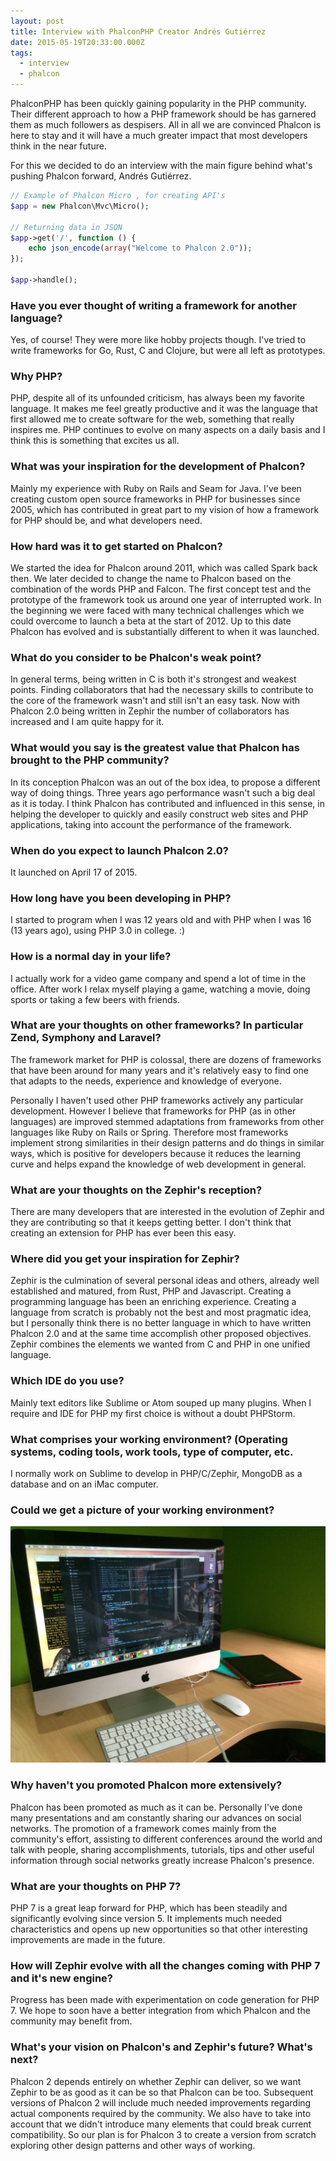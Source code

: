 ```yaml
---
layout: post
title: Interview with PhalconPHP Creator Andrés Gutiérrez
date: 2015-05-19T20:33:00.000Z
tags:
  - interview
  - phalcon
---
```

PhalconPHP has been quickly gaining popularity in the PHP community. Their different approach to how a PHP framework should be has garnered them as much followers as despisers. All in all we are convinced Phalcon is here to stay and it will have a much greater impact that most developers think in the near future.

For this we decided to do an interview with the main figure behind what's pushing Phalcon forward, Andrés Gutiérrez.

```php
// Example of Phalcon Micro , for creating API's
$app = new Phalcon\Mvc\Micro();

// Returning data in JSON
$app->get('/', function () {
    echo json_encode(array("Welcome to Phalcon 2.0"));
});

$app->handle();
```

### Have you ever thought of writing a framework for another language?

Yes, of course! They were more like hobby projects though. I've tried to write frameworks for Go, Rust, C and Clojure, but were all left as prototypes.

### Why PHP?

PHP, despite all of its unfounded criticism, has always been my favorite language. It makes me feel greatly productive and it was the language that first allowed me to create software for the web, something that really inspires me. PHP continues to evolve on many aspects on a daily basis and I think this is something that excites us all.

### What was your inspiration for the development of Phalcon?

Mainly my experience with Ruby on Rails and Seam for Java. I've been creating custom open source frameworks in PHP for businesses since 2005, which has contributed in great part to my vision of how a framework for PHP should be, and what developers need.

### How hard was it to get started on Phalcon?

We started the idea for Phalcon around 2011, which was called Spark back then. We later decided to change the name to Phalcon based on the combination of the words PHP and Falcon. The first concept test and the prototype of the framework took us around one year of interrupted work. In the beginning we were faced with many technical challenges which we could overcome to launch a beta at the start of 2012. Up to this date Phalcon has evolved and is substantially different to when it was launched.

### What do you consider to be Phalcon's weak point?

In general terms, being written in C is both it's strongest and weakest points. Finding collaborators that had the necessary skills to contribute to the core of the framework wasn't and still isn't an easy task. Now with Phalcon 2.0 being written in Zephir the number of collaborators has increased and I am quite happy for it.

### What would you say is the greatest value that Phalcon has brought to the PHP community?

In its conception Phalcon was an out of the box idea, to propose a different way of doing things. Three years ago performance wasn't such a big deal as it is today. I think Phalcon has contributed and influenced in this sense, in helping the developer to quickly and easily construct web sites and PHP applications, taking into account the performance of the framework.

### When do you expect to launch Phalcon 2.0?

It launched on April 17 of 2015.

### How long have you been developing in PHP?

I started to program when I was 12 years old and with PHP when I was 16 (13 years ago), using PHP 3.0 in college. :)

### How is a normal day in your life?

I actually work for a video game company and spend a lot of time in the office. After work I relax myself playing a game, watching a movie, doing sports or taking a few beers with friends.

### What are your thoughts on other frameworks? In particular Zend, Symphony and Laravel?

The framework market for PHP is colossal, there are dozens of frameworks that have been around for many years and it's relatively easy to find one that adapts to the needs, experience and knowledge of everyone.

Personally I haven't used other PHP frameworks actively any particular development. However I believe that frameworks for PHP (as in other languages) are improved stemmed adaptations from frameworks from other languages like Ruby on Rails or Spring. Therefore most frameworks implement strong similarities in their design patterns and do things in similar ways, which is positive for developers because it reduces the learning curve and helps expand the knowledge of web development in general.

### What are your thoughts on the Zephir's reception?

There are many developers that are interested in the evolution of Zephir and they are contributing so that it keeps getting better. I don't think that creating an extension for PHP has ever been this easy.

### Where did you get your inspiration for Zephir?

Zephir is the culmination of several personal ideas and others, already well established and matured, from Rust, PHP and Javascript. Creating a programming language has been an enriching experience. Creating a language from scratch is probably not the best and most pragmatic idea, but I personally think there is no better language in which to have written Phalcon 2.0 and at the same time accomplish other proposed objectives. Zephir combines the elements we wanted from C and PHP in one unified language.

### Which IDE do you use?

Mainly text editors like Sublime or Atom souped up many plugins. When I require and IDE for PHP my first choice is without a doubt PHPStorm.

### What comprises your working environment? (Operating systems, coding tools, work tools, type of computer, etc.

I normally work on Sublime to develop in PHP/C/Zephir, MongoDB as a database and on an iMac computer.

### Could we get a picture of your working environment?

![](/assets/files/andres_interview.jpg)

### Why haven't you promoted Phalcon more extensively?

Phalcon has been promoted as much as it can be. Personally I've done many presentations and am constantly sharing our advances on social networks. The promotion of a framework comes mainly from the community's effort, assisting to different conferences around the world and talk with people, sharing accomplishments, tutorials, tips and other useful information through social networks greatly increase Phalcon's presence.

### What are your thoughts on PHP 7?

PHP 7 is a great leap forward for PHP, which has been steadily and significantly evolving since version 5. It implements much needed characteristics and opens up new opportunities so that other interesting improvements are made in the future.

### How will Zephir evolve with all the changes coming with PHP 7 and it's new engine?

Progress has been made with experimentation on code generation for PHP 7. We hope to soon have a better integration from which Phalcon and the community may benefit from.

### What's your vision on Phalcon's and Zephir's future? What's next?

Phalcon 2 depends entirely on whether Zephir can deliver, so we want Zephir to be as good as it can be so that Phalcon can be too. Subsequent versions of Phalcon 2 will include much needed improvements regarding actual components required by the community. We also have to take into account that we didn't introduce many elements that could break current compatibility. So our plan is for Phalcon 3 to create a version from scratch exploring other design patterns and other ways of working.
